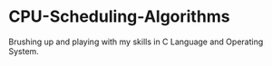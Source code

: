 # CPU-Scheduling-Algorithms
Brushing up and playing with my skills in C Language and Operating System.
